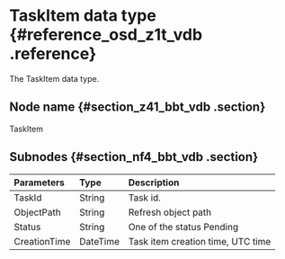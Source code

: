 # TaskItem data type {#reference_osd_z1t_vdb .reference}

The TaskItem data type.

## Node name {#section_z41_bbt_vdb .section}

TaskItem

## Subnodes {#section_nf4_bbt_vdb .section}

|Parameters|Type|Description|
|:---------|:---|:----------|
|TaskId|String|Task id.|
|ObjectPath|String|Refresh object path|
|Status|String|One of the status Pending | Refreshing | Failed | Complete. Pending: indicates the refresh is starting  Refreshing: refreshing Failed: refresh failed Complete: refresh successful|
|CreationTime|DateTime|Task item creation time, UTC time|

